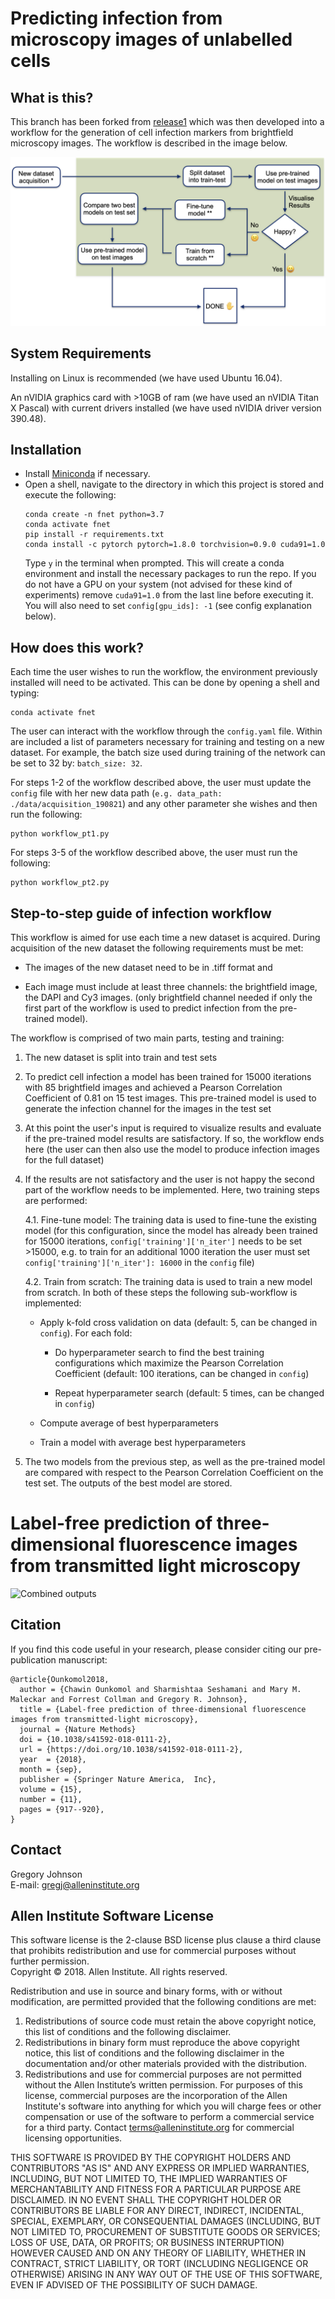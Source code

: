 # Predicting infection from microscopy images of unlabelled cells

## What is this?
This branch has been forked from [release1](https://github.com/AllenCellModeling/pytorch_fnet/tree/release_1) which was then developed into a workflow for the generation of cell infection markers from brightfield microscopy images. The workflow is described in the image below.

![Infection generation workflow](doc/flow_app_final.png "Infection generation workflow")

## System Requirements
Installing on Linux is recommended (we have used Ubuntu 16.04).

An nVIDIA graphics card with >10GB of ram (we have used an nVIDIA Titan X Pascal) with current drivers installed (we have used nVIDIA driver version 390.48).

## Installation
- Install [Miniconda](https://conda.io/miniconda.html) if necessary.
- Open a shell, navigate to the directory in which this project is stored and execute the following:
   ```
   conda create -n fnet python=3.7
   conda activate fnet
   pip install -r requirements.txt
   conda install -c pytorch pytorch=1.8.0 torchvision=0.9.0 cuda91=1.0
   ```
   Type ```y``` in the terminal when prompted. This will create a conda environment and install the necessary packages to run the repo. If you do not have a GPU on your system (not advised for these kind of experiments) remove ```cuda91=1.0``` from the last line before executing it. You will also need to set ```config[gpu_ids]: -1``` (see config explanation below).

## How does this work?

Each time the user wishes to run the workflow, the environment previously installed will need to be activated. This can be done by opening a shell and typing:

```
conda activate fnet
```

The user can interact with the workflow through the ```config.yaml``` file. Within are included a list of parameters necessary for training and testing on a new dataset. For example, the batch size used during training of the network can be set to 32 by: ```batch_size: 32```.

For steps 1-2 of the workflow described above, the user must update the ```config``` file with her new data path (```e.g. data_path: ./data/acquisition_190821```) and any other parameter she wishes and then run the following:

```
python workflow_pt1.py
```

For steps 3-5 of the workflow described above, the user must run the following:

```
python workflow_pt2.py
```

## Step-to-step guide of infection workflow
 This workflow is aimed for use each time a new dataset is acquired. During acquisition of the new dataset the following requirements must be met: 

* The images of the new dataset need to be in .tiff format and 

* Each image must include at least three channels: the brightfield image, the DAPI and Cy3 images. (only brightfield channel needed if only the first part of the workflow is used to  predict infection from the pre-trained model).

The workflow is comprised of two main parts, testing and training:
 1. The new dataset is split into train and test sets
 2. To predict cell infection a model has been trained for 15000 iterations with 85 brightfield images and achieved a Pearson Correlation Coefficient of 0.81 on 15 test images. This pre-trained model is used to generate the infection channel for the images in the test set
 3. At this point the user's input is required to visualize results and evaluate if the pre-trained model results are satisfactory. If so, the workflow ends here (the user can then also use the model to produce infection images for the full dataset)
 4. If the results are not satisfactory and the user is not happy the second part of the workflow needs to be implemented. Here, two training steps are performed:
 
    4.1. Fine-tune model: The training data is used to fine-tune the existing model (for this configuration, since the model has already been trained for 15000 iterations, ```config['training']['n_iter']``` needs to be set >15000, e.g. to train for an additional 1000 iteration the user must set ```config['training']['n_iter']: 16000``` in the ```config``` file)
 
    4.2. Train from scratch: The training data is used to train a new model from scratch. In both of these steps the following sub-workflow is implemented:
 
     - Apply k-fold cross validation on data (default: 5, can be changed in ```config```). For each fold:
 
         * Do hyperparameter search to find the best training configurations which maximize the Pearson Correlation Coefficient (default: 100 iterations, can be changed in ```config```)
 
         * Repeat hyperparameter search (default: 5 times, can be changed in ```config```)
 
    - Compute average of best hyperparameters
 
    - Train a model with average best hyperparameters
  
 5. The two models from the previous step, as well as the pre-trained model are compared with respect to the Pearson Correlation Coefficient on the test set. The outputs of the best model are stored.


# Label-free prediction of three-dimensional fluorescence images from transmitted light microscopy
![Combined outputs](doc/PredictingStructures-1.jpg?raw=true "Combined outputs")

## Citation
If you find this code useful in your research, please consider citing our pre-publication manuscript:
```
@article{Ounkomol2018,
  author = {Chawin Ounkomol and Sharmishtaa Seshamani and Mary M. Maleckar and Forrest Collman and Gregory R. Johnson},
  title = {Label-free prediction of three-dimensional fluorescence images from transmitted-light microscopy},
  journal = {Nature Methods}
  doi = {10.1038/s41592-018-0111-2},
  url = {https://doi.org/10.1038/s41592-018-0111-2},
  year  = {2018},
  month = {sep},
  publisher = {Springer Nature America,  Inc},
  volume = {15},
  number = {11},
  pages = {917--920},
}
```

## Contact
Gregory Johnson  
E-mail: <gregj@alleninstitute.org>

## Allen Institute Software License
This software license is the 2-clause BSD license plus clause a third clause that prohibits redistribution and use for commercial purposes without further permission.   
Copyright © 2018. Allen Institute.  All rights reserved.

Redistribution and use in source and binary forms, with or without modification, are permitted provided that the following conditions are met:
1. Redistributions of source code must retain the above copyright notice, this list of conditions and the following disclaimer.  
2. Redistributions in binary form must reproduce the above copyright notice, this list of conditions and the following disclaimer in the documentation and/or other materials provided with the distribution.  
3. Redistributions and use for commercial purposes are not permitted without the Allen Institute’s written permission. For purposes of this license, commercial purposes are the incorporation of the Allen Institute's software into anything for which you will charge fees or other compensation or use of the software to perform a commercial service for a third party. Contact terms@alleninstitute.org for commercial licensing opportunities.  

THIS SOFTWARE IS PROVIDED BY THE COPYRIGHT HOLDERS AND CONTRIBUTORS "AS IS" AND ANY EXPRESS OR IMPLIED WARRANTIES, INCLUDING, BUT NOT LIMITED TO, THE IMPLIED WARRANTIES OF MERCHANTABILITY AND FITNESS FOR A PARTICULAR PURPOSE ARE DISCLAIMED. IN NO EVENT SHALL THE COPYRIGHT HOLDER OR CONTRIBUTORS BE LIABLE FOR ANY DIRECT, INDIRECT, INCIDENTAL, SPECIAL, EXEMPLARY, OR CONSEQUENTIAL DAMAGES (INCLUDING, BUT NOT LIMITED TO, PROCUREMENT OF SUBSTITUTE GOODS OR SERVICES; LOSS OF USE, DATA, OR PROFITS; OR BUSINESS INTERRUPTION) HOWEVER CAUSED AND ON ANY THEORY OF LIABILITY, WHETHER IN CONTRACT, STRICT LIABILITY, OR TORT (INCLUDING NEGLIGENCE OR OTHERWISE) ARISING IN ANY WAY OUT OF THE USE OF THIS SOFTWARE, EVEN IF ADVISED OF THE POSSIBILITY OF SUCH DAMAGE.
